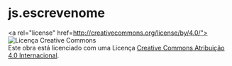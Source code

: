 # js.escrevenome

<a rel="license" href=http://creativecommons.org/license/by/4.0/"><img alt="Licença Creative Commons" style="border-width:0"
src="https://i.creativecommons.org/l/by/4.0/88x31.png" /></a><br />Este obra está licenciado com uma Licença <a rel="license"
href="https://creativecommons.org/license/by/4.0/">Creative Commons Atribuição 4.0 Internacional</a>.
